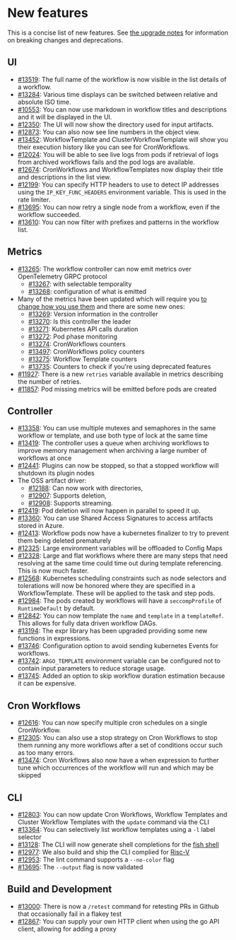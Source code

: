 # New features

This is a concise list of new features.
See [the upgrade notes](upgrading.md#upgrading_to_v3.6) for information on breaking changes and deprecations.

## UI

* [#13519](https://github.com/argoproj/argo-workflows/pull/13519): The full name of the workflow is now visible in the list details of a workflow.
* [#13284](https://github.com/argoproj/argo-workflows/pull/13284): Various time displays can be switched between relative and absolute ISO time.
* [#10553](https://github.com/argoproj/argo-workflows/pull/10553): You can now use markdown in workflow titles and descriptions and it will be displayed in the UI.
* [#12350](https://github.com/argoproj/argo-workflows/pull/12350): The UI will now show the directory used for input artifacts.
* [#12873](https://github.com/argoproj/argo-workflows/pull/12873): You can also now see line numbers in the object view.
* [#13452](https://github.com/argoproj/argo-workflows/pull/13452): WorkflowTemplate and ClusterWorkflowTemplate will show you their execution history like you can see for CronWorkflows.
* [#12024](https://github.com/argoproj/argo-workflows/pull/12024): You will be able to see live logs from pods if retrieval of logs from archived workflows fails and the pod logs are available.
* [#12674](https://github.com/argoproj/argo-workflows/pull/12674): CronWorkflows and WorkflowTemplates now display their title and descriptions in the list view.
* [#12199](https://github.com/argoproj/argo-workflows/pull/12199): You can specify HTTP headers to use to detect IP addresses using the `IP_KEY_FUNC_HEADERS` environment variable. This is used in the rate limiter.
* [#13695](https://github.com/argoproj/argo-workflows/pull/13695): You can now retry a single node from a workflow, even if the workflow succeeded.
* [#13610](https://github.com/argoproj/argo-workflows/pull/13610): You can now filter with prefixes and patterns in the workflow list.

## Metrics

* [#13265](https://github.com/argoproj/argo-workflows/pull/13265): The workflow controller can now emit metrics over OpenTelemetry GRPC protocol
    * [#13267](https://github.com/argoproj/argo-workflows/pull/13267): with selectable temporality
    * [#13268](https://github.com/argoproj/argo-workflows/pull/13268): configuration of what is emitted
* Many of the metrics have been updated which will require you [to change how you use them](upgrading.md#metrics_changes) and there are some new ones:
    * [#13269](https://github.com/argoproj/argo-workflows/pull/13269): Version information in the controller
    * [#13270](https://github.com/argoproj/argo-workflows/pull/13270): Is this controller the leader
    * [#13271](https://github.com/argoproj/argo-workflows/pull/13271): Kubernetes API calls duration
    * [#13272](https://github.com/argoproj/argo-workflows/pull/13272): Pod phase monitoring
    * [#13274](https://github.com/argoproj/argo-workflows/pull/13274): CronWorkflows counters
    * [#13497](https://github.com/argoproj/argo-workflows/pull/13497): CronWorkflows policy counters
    * [#13275](https://github.com/argoproj/argo-workflows/pull/13275): Workflow Template counters
    * [#13735](https://github.com/argoproj/argo-workflows/pull/13735): Counters to check if you're using deprecated features
* [#11927](https://github.com/argoproj/argo-workflows/pull/11927): There is a new `retries` variable available in metrics describing the number of retries.
* [#11857](https://github.com/argoproj/argo-workflows/pull/11857): Pod missing metrics will be emitted before pods are created

## Controller

* [#13358](https://github.com/argoproj/argo-workflows/pull/13358): You can use multiple mutexes and semaphores in the same workflow or template, and use both type of lock at the same time
* [#13419](https://github.com/argoproj/argo-workflows/pull/13419): The controller uses a queue when archiving workflows to improve memory management when archiving a large number of workflows at once
* [#12441](https://github.com/argoproj/argo-workflows/pull/12441): Plugins can now be stopped, so that a stopped workflow will shutdown its plugin nodes
* The OSS artifact driver:
    * [#12188](https://github.com/argoproj/argo-workflows/pull/12188): Can now work with directories,
    * [#12907](https://github.com/argoproj/argo-workflows/pull/12907): Supports deletion,
    * [#12908](https://github.com/argoproj/argo-workflows/pull/12908): Supports streaming.
* [#12419](https://github.com/argoproj/argo-workflows/pull/12419): Pod deletion will now happen in parallel to speed it up.
* [#13360](https://github.com/argoproj/argo-workflows/pull/13360): You can use Shared Access Signatures to access artifacts stored in Azure.
* [#12413](https://github.com/argoproj/argo-workflows/pull/12413): Workflow pods now have a kubernetes finalizer to try to prevent them being deleted prematurely
* [#12325](https://github.com/argoproj/argo-workflows/pull/12325): Large environment variables will be offloaded to Config Maps
* [#12328](https://github.com/argoproj/argo-workflows/pull/12328): Large and flat workflows where there are many steps that need resolving at the same time could time out during template referencing. This is now much faster.
* [#12568](https://github.com/argoproj/argo-workflows/pull/12568): Kubernetes scheduling constraints such as node selectors and tolerations will now be honored where they are specified in a WorkflowTemplate. These will be applied to the task and step pods.
* [#12984](https://github.com/argoproj/argo-workflows/pull/12984): The pods created by workflows will have a `seccompProfile` of `RuntimeDefault` by default.
* [#12842](https://github.com/argoproj/argo-workflows/pull/12842): You can now template the `name` and `template` in a `templateRef`. This allows for fully data driven workflow DAGs.
* [#13194](https://github.com/argoproj/argo-workflows/pull/13194): The expr library has been upgraded providing some new functions in expressions.
* [#13746](https://github.com/argoproj/argo-workflows/pull/13746): Configuration option to avoid sending kubernetes Events for workflows.
* [#13742](https://github.com/argoproj/argo-workflows/pull/13742): `ARGO_TEMPLATE` environment variable can be configured not to contain input parameters to reduce storage usage.
* [#13745](https://github.com/argoproj/argo-workflows/pull/13745): Added an option to skip workflow duration estimation because it can be expensive.

## Cron Workflows

* [#12616](https://github.com/argoproj/argo-workflows/pull/12616): You can now specify multiple cron schedules on a single CronWorkflow.
* [#12305](https://github.com/argoproj/argo-workflows/pull/12305): You can also use a stop strategy on Cron Workflows to stop them running any more workflows after a set of conditions occur such as too many errors.
* [#13474](https://github.com/argoproj/argo-workflows/pull/13474): Cron Workflows also now have a when expression to further tune which occurrences of the workflow will run and which may be skipped

## CLI

* [#12803](https://github.com/argoproj/argo-workflows/pull/12803): You can now update Cron Workflows, Workflow Templates and Cluster Workflow Templates with the `update` command via the CLI
* [#13364](https://github.com/argoproj/argo-workflows/pull/13364): You can selectively list workflow templates using a `-l` label selector
* [#13128](https://github.com/argoproj/argo-workflows/pull/13128): The CLI will now generate shell completions for the [fish shell](https://fishshell.com/)
* [#12977](https://github.com/argoproj/argo-workflows/pull/12977): We also build and ship the CLI complied for [Risc-V](https://riscv.org/)
* [#12953](https://github.com/argoproj/argo-workflows/pull/12953): The lint command supports a `--no-color` flag
* [#13695](https://github.com/argoproj/argo-workflows/pull/12953): The `--output` flag is now validated

## Build and Development

* [#13000](https://github.com/argoproj/argo-workflows/pull/13000): There is now a `/retest` command for retesting PRs in Github that occasionally fail in a flakey test
* [#12867](https://github.com/argoproj/argo-workflows/pull/12867): You can supply your own HTTP client when using the go API client, allowing for adding a proxy
